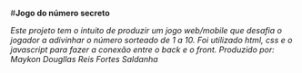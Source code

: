 #**Jogo do número secreto**

_Este projeto tem o intuito de produzir um jogo web/mobile que desafia o jogador a adivinhar o número sorteado de 1 a 10._
_Foi utilizado html, css e o javascript para fazer a conexão entre o back e o front._
 _Produzido por: Maykon Dougllas Reis Fortes Saldanha_